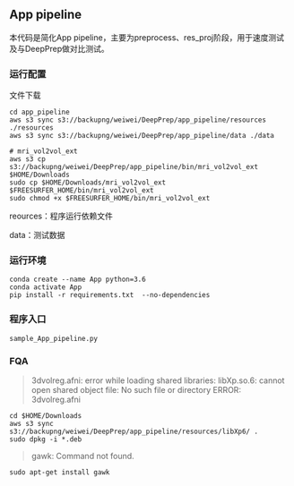 ## App pipeline
本代码是简化App pipeline，主要为preprocess、res_proj阶段，用于速度测试及与DeepPrep做对比测试。

### 运行配置

文件下载
```shell
cd app_pipeline
aws s3 sync s3://backupng/weiwei/DeepPrep/app_pipeline/resources ./resources
aws s3 sync s3://backupng/weiwei/DeepPrep/app_pipeline/data ./data

# mri_vol2vol_ext
aws s3 cp s3://backupng/weiwei/DeepPrep/app_pipeline/bin/mri_vol2vol_ext $HOME/Downloads
sudo cp $HOME/Downloads/mri_vol2vol_ext $FREESURFER_HOME/bin/mri_vol2vol_ext
sudo chmod +x $FREESURFER_HOME/bin/mri_vol2vol_ext
```
reources：程序运行依赖文件

data：测试数据
### 运行环境
```shell
conda create --name App python=3.6
conda activate App
pip install -r requirements.txt  --no-dependencies
```
### 程序入口
```
sample_App_pipeline.py
```

### FQA
> 3dvolreg.afni: error while loading shared libraries: libXp.so.6: cannot open shared object file: No such file or directory
> ERROR: 3dvolreg.afni

```shell
cd $HOME/Downloads
aws s3 sync s3://backupng/weiwei/DeepPrep/app_pipeline/resources/libXp6/ .
sudo dpkg -i *.deb
```

> gawk: Command not found.

```shell
sudo apt-get install gawk
```